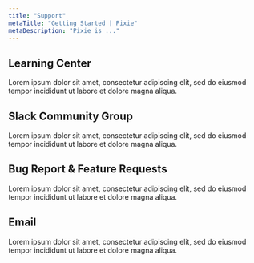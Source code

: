```yaml
---
title: "Support"
metaTitle: "Getting Started | Pixie"
metaDescription: "Pixie is ..."
---
```


## Learning Center

Lorem ipsum dolor sit amet, consectetur adipiscing elit, sed do eiusmod tempor incididunt ut labore et dolore magna aliqua.

## Slack Community Group

Lorem ipsum dolor sit amet, consectetur adipiscing elit, sed do eiusmod tempor incididunt ut labore et dolore magna aliqua.


## Bug Report & Feature Requests

Lorem ipsum dolor sit amet, consectetur adipiscing elit, sed do eiusmod tempor incididunt ut labore et dolore magna aliqua.


## Email 

Lorem ipsum dolor sit amet, consectetur adipiscing elit, sed do eiusmod tempor incididunt ut labore et dolore magna aliqua.

